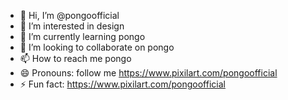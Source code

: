 - 👋 Hi, I’m @pongoofficial
- 👀 I’m interested in design
- 🌱 I’m currently learning pongo
- 💞️ I’m looking to collaborate on pongo
- 📫 How to reach me pongo
- 😄 Pronouns: follow me https://www.pixilart.com/pongoofficial
- ⚡ Fun fact: https://www.pixilart.com/pongoofficial

<!---
pongoofficial/pongoofficial is a ✨ special ✨ repository because its `README.md` (this file) appears on your GitHub profile.
You can click the Preview link to take a look at your changes.
--->
